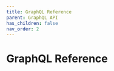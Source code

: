 ```yaml
---
title: GraphQL Reference
parent: GraphQL API
has_children: false
nav_order: 2
---
```


# GraphQL Reference
